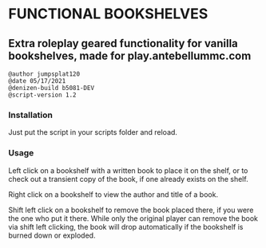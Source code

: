 # FUNCTIONAL BOOKSHELVES
## Extra roleplay geared functionality for vanilla bookshelves, made for play.antebellummc.com

```
@author jumpsplat120
@date 05/17/2021
@denizen-build b5081-DEV
@script-version 1.2
```

### Installation
Just put the script in your scripts folder and reload.

### Usage
Left click on a bookshelf with a written book to place it on the shelf, or
to check out a transient copy of the book, if one already exists on the
shelf.

Right click on a bookshelf to view the author and title of a book.

Shift left click on a bookshelf to remove the book placed there, if you
were the one who put it there. While only the original player can remove
the book via shift left clicking, the book will drop automatically
if the bookshelf is burned down or exploded.
